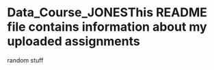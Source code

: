 # Data_Course_JONESThis README file contains information about my uploaded assignments
random stuff
